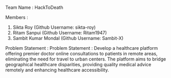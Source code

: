 Team Name : HackToDeath

Members :

1. Sikta Roy (Github Username: sikta-roy)
2. Ritam Sanpui (Github Username: Ritam1947)
3. Sambit Kumar Mondal (Github Username: Sambit-X)

Problem Statement :
Problem Statement :
Develop a healthcare platform offering premier doctor online consultations to patients in remote areas, eliminating the need for travel to urban centers. The platform aims to bridge geographical healthcare disparities, providing quality medical advice remotely and enhancing healthcare accessibility.
